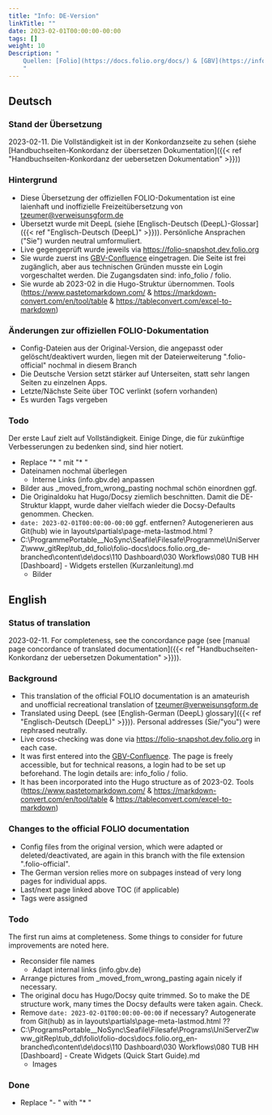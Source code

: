 ```yaml
---
title: "Info: DE-Version"
linkTitle: ""
date: 2023-02-01T00:00:00-00:00
tags: []
weight: 10
Description: "
    Quellen: [Folio](https://docs.folio.org/docs/) & [GBV](https://info.gbv.de/display/FOLIOGBVEXTERN/GBV+FOLIO+Dokumentation)
    "
---
```


## Deutsch
### Stand der Übersetzung
2023-02-11. Die Vollständigkeit ist in der Konkordanzseite zu sehen (siehe [Handbuchseiten-Konkordanz der übersetzen Dokumentation]({{< ref "Handbuchseiten-Konkordanz der uebersetzen Dokumentation" >}}))

### Hintergrund
* Diese Übersetzung der offiziellen FOLIO-Dokumentation ist eine laienhaft und inoffizielle Freizeitübersetzung von [tzeumer@verweisunsgform.de](mailto:tzeumer@verweisunsgform.de)
* Übersetzt wurde mit DeepL (siehe [Englisch-Deutsch (DeepL)-Glossar]({{< ref "Englisch-Deutsch (DeepL)" >}})). Persönliche Ansprachen ("Sie") wurden neutral umformuliert.
* Live gegengeprüft wurde jeweils via https://folio-snapshot.dev.folio.org
* Sie wurde zuerst ins [GBV-Confluence](https://info.gbv.de/display/FOLIOGBVEXTERN/GBV+FOLIO+Dokumentation) eingetragen. Die Seite ist frei zugänglich, aber aus technischen Gründen musste ein Login vorgeschaltet werden. Die Zugangsdaten sind: info_folio / folio.
* Sie wurde ab 2023-02 in die Hugo-Struktur übernommen. Tools (https://www.pastetomarkdown.com/ & https://markdown-convert.com/en/tool/table & https://tableconvert.com/excel-to-markdown)

### Änderungen zur offiziellen FOLIO-Dokumentation
* Config-Dateien aus der Original-Version, die angepasst oder gelöscht/deaktivert wurden, liegen mit der  Dateierweiterung ".folio-official" nochmal in diesem Branch
* Die Deutsche Version setzt stärker auf Unterseiten, statt sehr langen Seiten zu einzelnen Apps. 
* Letzte/Nächste Seite über TOC verlinkt (sofern vorhanden)
* Es wurden Tags vergeben

### Todo
Der erste Lauf zielt auf Vollständigkeit. Einige Dinge, die für zukünftige Verbesserungen zu bedenken sind, sind hier notiert.

* Replace "* " mit "* "
* Dateinamen nochmal überlegen
  * Interne Links (info.gbv.de) anpassen
* Bilder aus _moved_from_wrong_pasting nochmal schön einordnen ggf.
* Die Originaldoku hat Hugo/Docsy ziemlich beschnitten. Damit die DE-Struktur klappt, wurde daher vielfach wieder die Docsy-Defaults genommen. Checken.
* `date: 2023-02-01T00:00:00-00:00` ggf. entfernen? Autogenerieren aus Git(hub) wie in layouts\partials\page-meta-lastmod.html ?
* C:\ProgrammePortable\__NoSync\Seafile\Filesafe\Programme\UniServerZ\www\_gitRep\tub_dd\_folio\folio-docs\docs.folio.org_de-branched\content\de\docs\110 Dashboard\030 Workflows\080 TUB HH [Dashboard] - Widgets erstellen (Kurzanleitung).md 
  * Bilder

## English
### Status of translation
2023-02-11. For completeness, see the concordance page (see [manual page concordance of translated documentation]({{< ref "Handbuchseiten-Konkordanz der uebersetzen Dokumentation" >}})).

### Background
* This translation of the official FOLIO documentation is an amateurish and unofficial recreational translation of [tzeumer@verweisunsgform.de](mailto:tzeumer@verweisunsgform.de)
* Translated using DeepL (see [English-German (DeepL) glossary]({{< ref "Englisch-Deutsch (DeepL)" >}})). Personal addresses (Sie/"you") were rephrased neutrally.
* Live cross-checking was done via https://folio-snapshot.dev.folio.org in each case.
* It was first entered into the [GBV-Confluence](https://info.gbv.de/display/FOLIOGBVEXTERN/GBV+FOLIO+Documentation). The page is freely accessible, but for technical reasons, a login had to be set up beforehand. The login details are: info_folio / folio.
* It has been incorporated into the Hugo structure as of 2023-02. Tools (https://www.pastetomarkdown.com/ & https://markdown-convert.com/en/tool/table & https://tableconvert.com/excel-to-markdown)

### Changes to the official FOLIO documentation
* Config files from the original version, which were adapted or deleted/deactivated, are again in this branch with the file extension ".folio-official".
* The German version relies more on subpages instead of very long pages for individual apps. 
* Last/next page linked above TOC (if applicable)
* Tags were assigned

### Todo
The first run aims at completeness. Some things to consider for future improvements are noted here.

* Reconsider file names
  * Adapt internal links (info.gbv.de)
* Arrange pictures from _moved_from_wrong_pasting again nicely if necessary.
* The original docu has Hugo/Docsy quite trimmed. So to make the DE structure work, many times the Docsy defaults were taken again. Check.
* Remove `date: 2023-02-01T00:00:00-00:00` if necessary? Autogenerate from Git(hub) as in layouts\partials\page-meta-lastmod.html ??
* C:\ProgramsPortable\__NoSync\Seafile\Filesafe\Programs\UniServerZ\www\_gitRep\tub_dd\folio\folio-docs\docs.folio.org_en-branched\content\de\docs\110 Dashboard\030 Workflows\080 TUB HH [Dashboard] - Create Widgets (Quick Start Guide).md 
  * Images

### Done
* Replace "-   " with "* "
